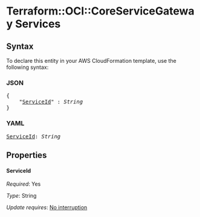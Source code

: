 # Terraform::OCI::CoreServiceGateway Services

## Syntax

To declare this entity in your AWS CloudFormation template, use the following syntax:

### JSON

<pre>
{
    "<a href="#serviceid" title="ServiceId">ServiceId</a>" : <i>String</i>
}
</pre>

### YAML

<pre>
<a href="#serviceid" title="ServiceId">ServiceId</a>: <i>String</i>
</pre>

## Properties

#### ServiceId

_Required_: Yes

_Type_: String

_Update requires_: [No interruption](https://docs.aws.amazon.com/AWSCloudFormation/latest/UserGuide/using-cfn-updating-stacks-update-behaviors.html#update-no-interrupt)

